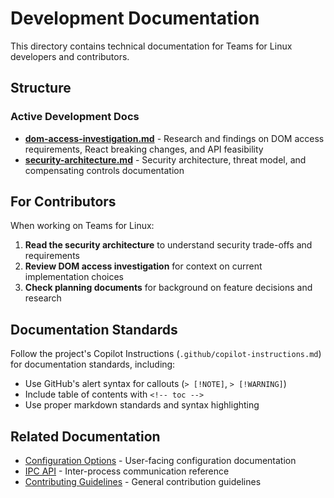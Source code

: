 # Development Documentation

This directory contains technical documentation for Teams for Linux developers and contributors.

## Structure

### Active Development Docs
- **[dom-access-investigation.md](dom-access-investigation.md)** - Research and findings on DOM access requirements, React breaking changes, and API feasibility
- **[security-architecture.md](security-architecture.md)** - Security architecture, threat model, and compensating controls documentation

## For Contributors

When working on Teams for Linux:

1. **Read the security architecture** to understand security trade-offs and requirements
2. **Review DOM access investigation** for context on current implementation choices  
3. **Check planning documents** for background on feature decisions and research

## Documentation Standards

Follow the project's Copilot Instructions (`.github/copilot-instructions.md`) for documentation standards, including:
- Use GitHub's alert syntax for callouts (`> [!NOTE]`, `> [!WARNING]`)  
- Include table of contents with `<!-- toc -->`
- Use proper markdown standards and syntax highlighting

## Related Documentation

- [Configuration Options](../configuration.md) - User-facing configuration documentation
- [IPC API](../ipc-api.md) - Inter-process communication reference
- [Contributing Guidelines](../contributing.md) - General contribution guidelines